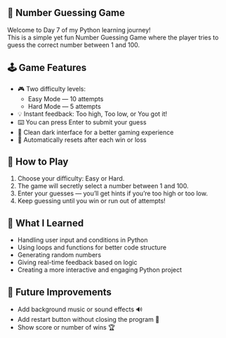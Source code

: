 ## 🎯 Number Guessing Game

Welcome to Day 7 of my Python learning journey!  
This is a simple yet fun Number Guessing Game where the player tries to guess the correct number between 1 and 100.

## 🕹️ Game Features

- 🎮 Two difficulty levels:
  - Easy Mode — 10 attempts
  - Hard Mode — 5 attempts
- 💡 Instant feedback: Too high, Too low, or You got it!
- ⌨️ You can press Enter to submit your guess
- 🖤 Clean dark interface for a better gaming experience
- 🔁 Automatically resets after each win or loss

## 🚀 How to Play

1. Choose your difficulty: Easy or Hard.
2. The game will secretly select a number between 1 and 100.
3. Enter your guesses — you’ll get hints if you’re too high or too low.
4. Keep guessing until you win or run out of attempts!

## 🧠 What I Learned

- Handling user input and conditions in Python
- Using loops and functions for better code structure
- Generating random numbers
- Giving real-time feedback based on logic
- Creating a more interactive and engaging Python project

## 🧩 Future Improvements

- Add background music or sound effects 🔊
- Add restart button without closing the program 🔁
- Show score or number of wins 🏆